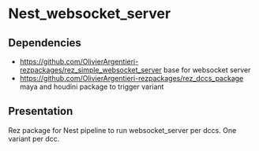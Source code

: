 # Nest_websocket_server

## Dependencies 
- https://github.com/OlivierArgentieri-rezpackages/rez_simple_websocket_server base for websocket server 
- https://github.com/OlivierArgentieri-rezpackages/rez_dccs_package maya and houdini package to trigger variant 

## Presentation

Rez package for Nest pipeline to run websocket_server per dccs. 
One variant per dcc. 

